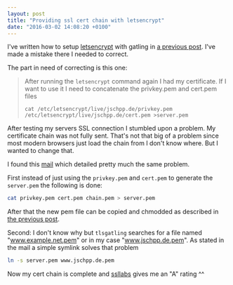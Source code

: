 ```yaml
---
layout: post
title: "Providing ssl cert chain with letsencrypt"
date: "2016-03-02 14:08:20 +0100"
---
```


I've written how to setup [letsencrypt][letsenc] with gatling in [a previous post][ssl-proxy]. I've made a mistake there I needed to correct.

The part in need of correcting is this one:

>After running the `letsencrypt` command again I had my certificate. If I want to use it I need to concatenate the privkey.pem and cert.pem files
>
>     cat /etc/letsencrypt/live/jschpp.de/privkey.pem /etc/letsencrypt/live/jschpp.de/cert.pem >server.pem
>

After testing my servers SSL connection I stumbled upon a problem. My certificate chain was not fully sent.
That's not that big of a problem since most modern browsers just load the chain from I don't know where. But I wanted to change that.

I found this [mail][mail] which detailed pretty much the same problem.

First instead of just using the `privkey.pem` and `cert.pem` to generate the `server.pem` the following is done:

```bash
cat privkey.pem cert.pem chain.pem > server.pem
```

After that the new pem file can be copied and chmodded as described in [the previous post][ssl-proxy].

Second: I don't know why but `tlsgatling` searches for a file named "www.example.net.pem" or in my case "www.jschpp.de.pem". As stated in the mail a simple symlink solves that problem

```bash
ln -s server.pem www.jschpp.de.pem
```

Now my cert chain is complete and [ssllabs][ssllabs] gives me an "A" rating ^^

[letsenc]: https://letsencrypt.org/
[ssl-proxy]: https://www.jschpp.de/2016/01/18/ssl-and-proxy.html
[mail]: http://permalink.gmane.org/gmane.comp.web.gatling/302
[ssllabs]: https://www.ssllabs.com/ssltest/analyze.html?d=jschpp.de
